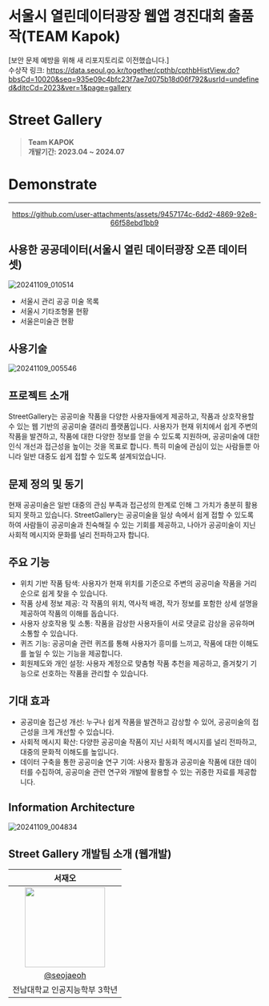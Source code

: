 # 서울시 열린데이터광장 웹앱 경진대회 출품작(TEAM Kapok)

[보안 문제 예방을 위해 새 리포지토리로 이전했습니다.]
<br>
수상작 링크: https://data.seoul.go.kr/together/cpthb/cpthbHistView.do?bbsCd=10020&seq=935e09c4bfc23f7ae7d075b18d06f792&usrId=undefined&ditcCd=2023&ver=1&page=gallery

# Street Gallery
> **Team KAPOK** <br/> **개발기간: 2023.04 ~ 2024.07**

# Demonstrate
---
<div align="center">
  

https://github.com/user-attachments/assets/9457174c-6dd2-4869-92e8-66f58ebd1bb9


</div>

## 사용한 공공데이터(서울시 열린 데이터광장 오픈 데이터셋)
![20241109_010514](https://github.com/user-attachments/assets/9dd9383e-d8f8-4a88-969d-f2b3678880a2)
- 서울시 관리 공공 미술 목록
- 서울시 기타조형물 현황
- 서울은미술관 현황

## 사용기술
![20241109_005546](https://github.com/user-attachments/assets/1084a686-c717-4d58-aaa0-fd23dd720306)

## 프로젝트 소개
StreetGallery는 공공미술 작품을 다양한 사용자들에게 제공하고, 작품과 상호작용할 수 있는 웹 기반의 공공미술 갤러리 플랫폼입니다. 
사용자가 현재 위치에서 쉽게 주변의 작품을 발견하고, 작품에 대한 다양한 정보를 얻을 수 있도록 지원하며, 공공미술에 대한 인식 개선과 접근성을 높이는 것을 목표로 합니다. 
특히 미술에 관심이 있는 사람들뿐 아니라 일반 대중도 쉽게 접할 수 있도록 설계되었습니다.

## 문제 정의 및 동기
현재 공공미술은 일반 대중의 관심 부족과 접근성의 한계로 인해 그 가치가 충분히 활용되지 못하고 있습니다. 
StreetGallery는 공공미술을 일상 속에서 쉽게 접할 수 있도록 하여 사람들이 공공미술과 친숙해질 수 있는 기회를 제공하고, 
나아가 공공미술이 지닌 사회적 메시지와 문화를 널리 전파하고자 합니다.

## 주요 기능
- 위치 기반 작품 탐색: 사용자가 현재 위치를 기준으로 주변의 공공미술 작품을 거리 순으로 쉽게 찾을 수 있습니다.
- 작품 상세 정보 제공: 각 작품의 위치, 역사적 배경, 작가 정보를 포함한 상세 설명을 제공하여 작품의 이해를 돕습니다.
- 사용자 상호작용 및 소통: 작품을 감상한 사용자들이 서로 댓글로 감상을 공유하며 소통할 수 있습니다.
- 퀴즈 기능: 공공미술 관련 퀴즈를 통해 사용자가 흥미를 느끼고, 작품에 대한 이해도를 높일 수 있는 기능을 제공합니다.
- 회원제도와 개인 설정: 사용자 계정으로 맞춤형 작품 추천을 제공하고, 즐겨찾기 기능으로 선호하는 작품을 관리할 수 있습니다.

## 기대 효과
- 공공미술 접근성 개선: 누구나 쉽게 작품을 발견하고 감상할 수 있어, 공공미술의 접근성을 크게 개선할 수 있습니다.
- 사회적 메시지 확산: 다양한 공공미술 작품이 지닌 사회적 메시지를 널리 전파하고, 대중의 문화적 이해도를 높입니다.
- 데이터 구축을 통한 공공미술 연구 기여: 사용자 활동과 공공미술 작품에 대한 데이터를 수집하여, 공공미술 관련 연구와 개발에 활용할 수 있는 귀중한 자료를 제공합니다.

## Information Architecture
![20241109_004834](https://github.com/user-attachments/assets/ff0fb6e8-38e7-4fd0-8438-0f55652e664c)

## Street Gallery 개발팀 소개 (웹개발)

|      서재오       |                                                                                                          
| :------------------------------------------------------------------------------: |
|   <img width="160px" src="https://avatars.githubusercontent.com/u/90062866?v=4" />    | 
|   [@seojaeoh](https://github.com/seojaeohcode)   |
| 전남대학교 인공지능학부 3학년 | 

